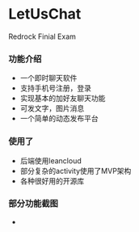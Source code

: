 # LetUsChat

Redrock Finial Exam

### 功能介绍
+ 一个即时聊天软件
+ 支持手机号注册，登录
+ 实现基本的加好友聊天功能
+ 可发文字，图片消息
+ 一个简单的动态发布平台

### 使用了
+ 后端使用leancloud
+ 部分复杂的activity使用了MVP架构
+ 各种很好用的开源库

### 部分功能截图
+ ![]()
